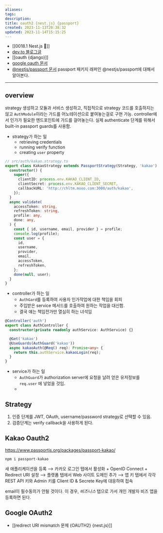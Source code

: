 ```yaml
---
aliases: 
tags: 
description:
title: oauth2 {nest.js} {passport}
created: 2023-11-13T20:38:32
updated: 2023-11-14T15:15:25
---
```

- [[0018.1 Nest.js 🪺]]
- [dev.to 블로그글](https://dev.to/tugascript/nestjs-authentication-with-oauth20-configuration-and-operations-41k)
- [[oauth {django}]]
- [google oauth 문서](https://developers.google.com/identity/protocols/oauth2/web-server?hl=ko)
- [@nestjs/passport 문서](https://docs.nestjs.com/recipes/passport#implementing-passport-strategies) passport 패키지 래퍼인 @nestjs/passport에 대해서 알아본다.
___

## overview

strategy 생성하고 모듈과 서비스 생성하고, 직접적으로 strategy 코드를 호출하지는 않고 `AuthModule`이라는 가드를 어노테이션으로 붙여놓는걸로 구현 가능. controller에서 인가가 필요한 엔드포인트에 가드를 걸어놓는다. 실제 authenticate 단계를 위해서 built-in passport guards를 사용함.

- strategy가 하는 일
	- retrieving credentials
	- running verify function
	- creating `user` property

```ts
// src/auth/kakao.strategy.ts
export class KakaoStrategy extends PassportStrategy(Strategy, 'kakao') {
  constructor() {
    super({
      clientID: process.env.KAKAO_CLIENT_ID,
      clientSecret: process.env.KAKAO_CLIENT_SECRET,
      callbackURL: 'http://chltm.mooo.com:3000/auth/kakao',
    });
  }
  async validate(
    accessToken: string,
    refreshToken: string,
    profile: any,
    done: any,
  ) {
    const { id, username, email, provider } = profile;
    console.log(profile);
    const user = {
      id,
      username,
      provider,
      email,
      accessToken,
      refreshToken,
    };
    done(null, user);
  }
}
```

- controller가 하는 일
	- `AuthGard`를 등록하여 사용자 인가작업에 대한 책임을 회피
	- 주입받은 service 메서드를 호출하여 원하는 작업을 대신함.
	- 결국 얘는 책임전가만 열심히 하는 녀석임

```ts
@Controller('auth')
export class AuthController {
  constructor(private readonly authService: AuthService) {}

  @Get('kakao')
  @UseGuards(AuthGuard('kakao'))
  async kakaoAuth(@Req() req): Promise<any> {
    return this.authService.kakaoLogin(req);
  }
}
```

- service가 하는 일
	- `AuthGuard`가 authorization server에 요청을 날려 얻은 유저정보를 `req.user` 에 넣었을 것임.
	- 

## Strategy

1. 인증 단계를 JWT, OAuth, username/password strategy로 선택할 수 있음.
2. 검증단계는 verify callback을 사용하게 된다.

## Kakao Oauth2

<https://www.passportjs.org/packages/passport-kakao/>

```
npm i passport-kakao
```

새 애플리케이션을 등록 ⟶ 카카오 로그인 탭에서 활성화 + OpenID Connect + Redirect URI 설정 ⟶ 플랫폼 탭에서 Web 사이트 도메인 추가 ⟶ 앱 키 탭에서 각각 REST API 키와 Admin 키를 Client ID & Secrete Key에 대응하여 접속

email이 필수동의가 안될 것이다. 이 경우, *비즈니스* 탭으로 가서 개인 개발자 비즈 앱을 등록하면 된다.

## Google OAuth2

- [[redirect URI mismatch 문제 {OAUTH2} {nest.js}]]